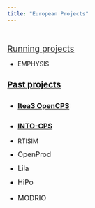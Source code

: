 ```yaml
---
title: "European Projects"
---
```

<p style="text-align: justify;">&nbsp;</p>
<p style="text-align: justify;"><span style="text-decoration: underline;"><span style="color: #333333; font-size: 19.25px; text-decoration: underline;">Running projects</span></span></p>
<ul>
<li>EMPHYSIS</li>
</ul>
<h2 style="font-size: 19.25px;"><span style="text-decoration: underline;">Past projects</span></h2>
<ul>
<li>
<h2 style="font-size: 19.25px;"><span style="font-size: 12pt;"><a href="https://opencps.eu">Itea3 OpenCPS</a></span></h2>
</li>
<li>
<h2 style="font-size: 19.25px;"><span style="font-size: 12pt;"><a href="http://projects.au.dk/into-cps/">INTO-CPS</a></span></h2>
</li>
<li>RTISIM</li>
<li style="line-height: 17.6px;">
<p><span style="font-size: 12pt;">OpenProd</span></p>
</li>
<li style="line-height: 17.6px;">
<p><span style="font-size: 12pt;">Lila</span></p>
</li>
<li style="line-height: 17.6px;">
<p><span style="font-size: 12pt;">HiPo</span></p>
</li>
<li style="line-height: 17.6px;">
<p style="font-size: 19.25px;"><span style="font-size: 12pt;">MODRIO</span><span style="font-size: 12pt;"></span></p>
</li>
</ul>
<p>&nbsp;</p>
<p>&nbsp;</p>